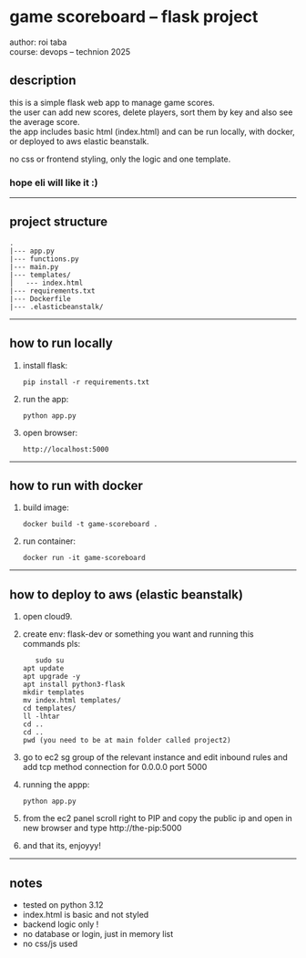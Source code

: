 # game scoreboard – flask project

author: roi taba  
course: devops – technion 2025

## description

this is a simple flask web app to manage game scores.  
the user can add new scores, delete players, sort them by key and also see the average score.  
the app includes basic html (index.html) and can be run locally, with docker, or deployed to aws elastic beanstalk.

no css or frontend styling, only the logic and one template.
### hope eli will like it :) 
---

## project structure

```
.
|--- app.py
|--- functions.py
|--- main.py
|--- templates/
│   --- index.html
|--- requirements.txt
|--- Dockerfile
|--- .elasticbeanstalk/
```

---

## how to run locally

1. install flask:
   ```
   pip install -r requirements.txt
   ```

2. run the app:
   ```
   python app.py
   ```

3. open browser:
   ```
   http://localhost:5000
   ```

---

## how to run with docker

1. build image:
   ```
   docker build -t game-scoreboard .
   ```

2. run container:
   ```
   docker run -it game-scoreboard
   ```

---

## how to deploy to aws (elastic beanstalk)

1. open cloud9.

2. create env: flask-dev or something you want and running this commands pls:
   ```
      sudo su
   apt update
   apt upgrade -y
   apt install python3-flask
   mkdir templates
   mv index.html templates/
   cd templates/
   ll -lhtar
   cd ..
   cd ..
   pwd (you need to be at main folder called project2)
   ```
  
3. go to ec2 sg group of the relevant instance and edit inbound rules and add tcp method connection for 0.0.0.0 port 5000
  
4. running the appp:
   ```
   python app.py
   ```
5. from the ec2 panel scroll right to PIP and copy the public ip and open in new browser and type http://the-pip:5000
6. and that its, enjoyyy! 
---
## notes

- tested on python 3.12  
- index.html is basic and not styled  
- backend logic only !
- no database or login, just in memory list  
- no css/js used  
